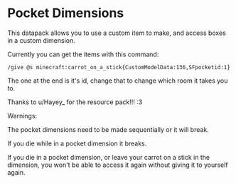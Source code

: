 # Pocket Dimensions
This datapack allows you to use a custom item to make, and access boxes in a custom dimension.

Currently you can get the items with this command:

    /give @s minecraft:carrot_on_a_stick{CustomModelData:136,SFpocketid:1}
  
The one at the end is it's id, change that to change which room it takes you to.

Thanks to u/Hayey_ for the resource pack!!! :3 

Warnings:

The pocket dimensions need to be made sequentially or it will break.

If you die while in a pocket dimension it breaks.

If you die in a pocket dimension, or leave your carrot on a stick in the dimension, you won't be able to access it again without giving it to yourself again.
